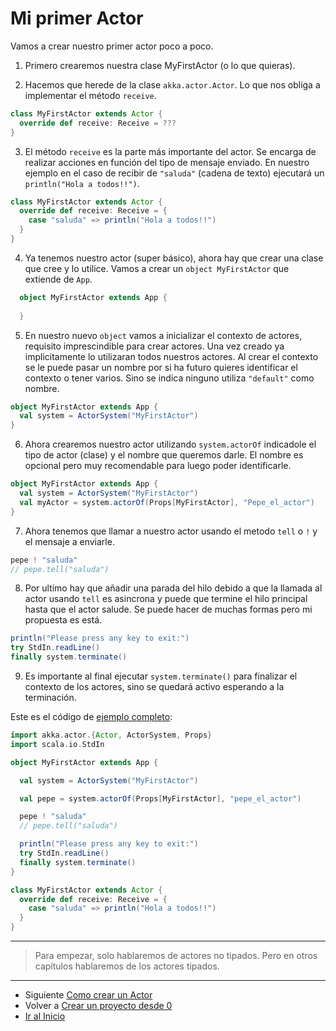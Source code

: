 # Mi primer Actor

Vamos a crear nuestro primer actor poco a poco. 

1. Primero crearemos nuestra clase MyFirstActor (o lo que quieras).

2. Hacemos que herede de la clase `akka.actor.Actor`. Lo que nos obliga a implementar el método `receive`.
  ```scala
  class MyFirstActor extends Actor {
    override def receive: Receive = ???
  }
  ```

3. El método `receive` es la parte más importante del actor. Se encarga de realizar acciones en función del tipo de mensaje enviado. En nuestro ejemplo en el caso de recibir de `"saluda"` (cadena de texto) ejecutará un `println("Hola a todos!!")`.
  ```scala
  class MyFirstActor extends Actor {
    override def receive: Receive = {
      case "saluda" => println("Hola a todos!!")
    }
  }
  ```

4. Ya tenemos nuestro actor (super básico), ahora hay que crear una clase que cree y lo utilice. Vamos a crear un `object MyFirstActor` que extiende de `App`.
```scala
  object MyFirstActor extends App {
      
  }
```

5. En nuestro nuevo `object` vamos a inicializar el contexto de actores, requisito imprescindible para crear actores. Una vez creado ya implicitamente lo utilizaran todos nuestros actores. Al crear el contexto se le puede pasar un nombre por si ha futuro quieres identificar el contexto o tener varios. Sino se indica ninguno utiliza `"default"` como nombre.
  ```scala
  object MyFirstActor extends App {
    val system = ActorSystem("MyFirstActor")
  }
  ```

6. Ahora crearemos nuestro actor utilizando `system.actorOf` indicadole el tipo de actor (clase) y el nombre que queremos darle. El nombre es opcional pero muy recomendable para luego poder identificarle. 
  ```scala
  object MyFirstActor extends App {
    val system = ActorSystem("MyFirstActor")
    val myActor = system.actorOf(Props[MyFirstActor], "Pepe_el_actor")
  }
  ```

7. Ahora tenemos que llamar a nuestro actor usando el metodo `tell` o `!` y el mensaje a enviarle.
  ```scala
  pepe ! "saluda"
  // pepe.tell("saluda")
  ```
8. Por ultimo hay que añadir una parada del hilo debido a que la llamada al actor usando `tell` es asincrona y puede que termine el hilo principal hasta que el actor salude. Se puede hacer de muchas formas pero mi propuesta es está. 
  ```scala
  println("Please press any key to exit:")
  try StdIn.readLine()
  finally system.terminate()
  ```

9. Es importante al final ejecutar `system.terminate()` para finalizar el contexto de los actores, sino se quedará activo esperando a la terminación.  

Este es el código de [ejemplo completo](..\src\main\scala\com\rresino\akka4dummies\c03\MyFirstActor.scala):
```scala
import akka.actor.{Actor, ActorSystem, Props}
import scala.io.StdIn

object MyFirstActor extends App {

  val system = ActorSystem("MyFirstActor")

  val pepe = system.actorOf(Props[MyFirstActor], "pepe_el_actor")

  pepe ! "saluda"
  // pepe.tell("saluda")

  println("Please press any key to exit:")
  try StdIn.readLine()
  finally system.terminate()
}

class MyFirstActor extends Actor {
  override def receive: Receive = {
    case "saluda" => println("Hola a todos!!")
  }
}
```
---

> Para empezar, solo hablaremos de actores no tipados. Pero en otros capítulos hablaremos de los actores tipados.


---

- Siguiente [Como crear un Actor](./04_how_to_create_actors.md)
- Volver a [Crear un proyecto desde 0](./02_init_project.md)
- [Ir al Inicio](../README.md) 